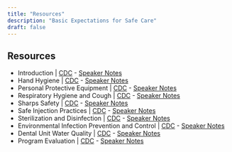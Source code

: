 ```yaml
---
title: "Resources"
description: "Basic Expectations for Safe Care"
draft: false
---
```

## Resources
* Introduction | [CDC](https://www.cdc.gov/oralhealth/pdfs_and_other_files/BESC1-Introduction-508.pdf) -
   [Speaker Notes](https://www.cdc.gov/oralhealth/pdfs_and_other_files/BESC1_IntroductionScript-508.pdf)
* Hand Hygiene | [CDC](https://www.cdc.gov/oralhealth/pdfs_and_other_files/BESC2-Hand-Hygiene-508.pdf) - 
   [Speaker Notes](https://www.cdc.gov/oralhealth/pdfs_and_other_files/BESC2_HandHygieneScript-508.pdf)
* Personal Protective Equipment | [CDC](https://www.cdc.gov/oralhealth/pdfs_and_other_files/BESC3-PPE-508.pdf) - 
   [Speaker Notes](https://www.cdc.gov/oralhealth/pdfs_and_other_files/BESC3_PPEScript-508.pdf)
* Respiratory Hygiene and Cough | [CDC](https://www.cdc.gov/oralhealth/pdfs_and_other_files/BESC4-Respiratory-Hygiene-508.pdf) - 
   [Speaker Notes](https://www.cdc.gov/oralhealth/pdfs_and_other_files/BESC4_RespiratoryHygieneScript-508.pdf)
* Sharps Safety | [CDC](https://www.cdc.gov/oralhealth/pdfs_and_other_files/BESC5-Sharps-Safety-508.pdf) - 
   [Speaker Notes](https://www.cdc.gov/oralhealth/pdfs_and_other_files/BESC5_SharpsSafetyScript-508.pdf)
* Safe Injection Practices | [CDC](https://www.cdc.gov/oralhealth/pdfs_and_other_files/BESC6-Injection-Safety-508.pdf) - 
   [Speaker Notes](https://www.cdc.gov/oralhealth/pdfs_and_other_files/BESC6_SafeInjectionPracticesScript.pdf)
* Sterilization and Disinfection | [CDC](https://www.cdc.gov/oralhealth/pdfs_and_other_files/BESC7-Sterilization-508.pdf) - 
   [Speaker Notes](https://www.cdc.gov/oralhealth/pdfs_and_other_files/BESC7_SterilizationDisinfectionScript-508.pdf)
* Environmental Infection Prevention and Control | [CDC](https://www.cdc.gov/oralhealth/pdfs_and_other_files/BESC8-Environmental-IPC-508.pdf) - 
   [Speaker Notes](https://www.cdc.gov/oralhealth/pdfs_and_other_files/BESC8_EnvironmentScript-508.pdf)
* Dental Unit Water Quality | [CDC](https://www.cdc.gov/oralhealth/pdfs_and_other_files/BESC9-Dental-Unit-Water-508.pdf) - 
   [Speaker Notes](https://www.cdc.gov/oralhealth/pdfs_and_other_files/BESC9_DentalUnitWaterQualityScript-508.pdf)
* Program Evaluation | [CDC](https://www.cdc.gov/oralhealth/pdfs_and_other_files/BESC10-Program-Evaluation-508.pdf) - 
  [Speaker Notes](https://www.cdc.gov/oralhealth/pdfs_and_other_files/BESC10_ProgramEvaluationScript-508.pdf)
